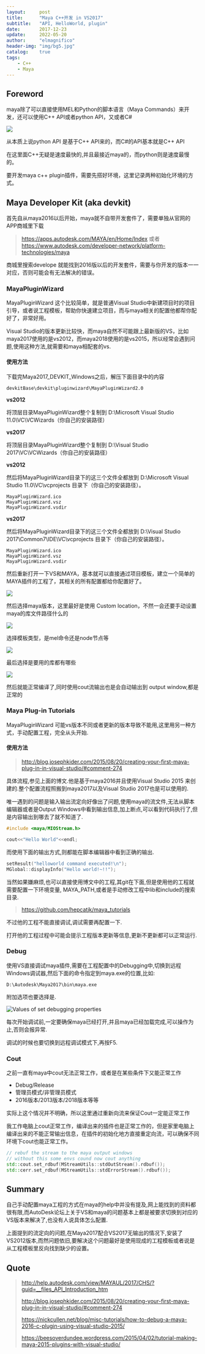 ```yaml
---
layout:     post
title:      "Maya C++开发 in VS2017"
subtitle:   "API, HelloWorld, plugin"
date:       2017-12-23
update:     2022-05-20
author:     "elmagnifico"
header-img: "img/bg5.jpg"
catalog:    true
tags:
    - C++
    - Maya
---
```


## Foreword

maya除了可以直接使用MEL和Python的脚本语言（Maya Commands）来开发，还可以使用C++ API或者python API，又或者C#

![](http://img.elmagnifico.tech:9514/static/upload/elmagnifico/5bffc6b4bebe1.png)

从本质上说python API 是基于C++ API来的，而C#的API基本就是C++ API

在这里面C++无疑是速度最快的,并且最接近maya的，而python则是速度最慢的。

要开发maya c++ plugin插件，需要先搭好环境，这里记录两种初始化环境的方式。

## Maya Developer Kit (aka devkit)

首先自从maya2016以后开始，maya就不自带开发套件了，需要单独从官网的APP商城里下载

> https://apps.autodesk.com/MAYA/en/Home/Index
或者
> https://www.autodesk.com/developer-network/platform-technologies/maya

商城里搜索develope 就能找到2016版以后的开发套件，需要与你开发的版本一一对应，否则可能会有无法解决的错误。

### MayaPluginWizard

MayaPluginWizard 这个比较简单，就是普通Visual Studio中新建项目时的项目引导，或者说工程模板，帮助你快速建立项目，而与maya相关的配置他都帮你配好了，非常好用。

Visual Studio的版本更新比较快，而maya自然不可能跟上最新版的VS，比如maya2017使用的是vs2012，而maya2018使用的是vs2015，所以经常会遇到问题,使用这种方法,就需要和maya相配套的vs.

#### 使用方法

下载完Maya2017_DEVKIT_Windows之后，解压下面目录中的内容

    devkitBase\devkit\pluginwizard\MayaPluginWizard2.0

**vs2012**

将顶层目录MayaPluginWizard整个复制到 D:\Microsoft Visual Studio 11.0\VC\VCWizards（你自己的安装路径）

**vs2017**

将顶层目录MayaPluginWizard整个复制到 D:\Visual Studio 2017\\VC\VCWizards（你自己的安装路径）

**vs2012**

然后将MayaPluginWizard目录下的这三个文件全都放到 D:\Microsoft Visual Studio 11.0\VC\vcprojects 目录下（你自己的安装路径）。

    MayaPluginWizard.ico
    MayaPluginWizard.vsz
    MayaPluginWizard.vsdir

**vs2017**

然后将MayaPluginWizard目录下的这三个文件全都放到 D:\Visual Studio 2017\Common7\IDE\VC\vcprojects 目录下（你自己的安装路径）。

    MayaPluginWizard.ico
    MayaPluginWizard.vsz
    MayaPluginWizard.vsdir

然后重新打开一下VS和MAYA，基本就可以直接通过项目模板，建立一个简单的MAYA插件的工程了，其相关的所有配置都给你配置好了。

![](http://img.elmagnifico.tech:9514/static/upload/elmagnifico/5c22e9006b0a5.png)

然后选择maya版本，这里最好是使用 Custom location，不然一会还要手动设置maya的库文件路径什么的

![](http://img.elmagnifico.tech:9514/static/upload/elmagnifico/5c22e96760223.png)

选择模板类型，是mel命令还是node节点等

![](http://img.elmagnifico.tech:9514/static/upload/elmagnifico/5c22e9849d0d9.png)

最后选择是要用的库都有哪些

![](http://img.elmagnifico.tech:9514/static/upload/elmagnifico/5c22e9b67bd31.png)

然后就能正常编译了,同时使用cout流输出也是会自动输出到 output window,都是正常的

### Maya Plug-in Tutorials

MayaPluginWizard 可能vs版本不同或者更新的版本导致不能用,这里用另一种方式，手动配置工程，完全从头开始.

#### 使用方法

> http://blog.josephkider.com/2015/08/20/creating-your-first-maya-plug-in-in-visual-studio/#comment-274

具体流程,参见上面的博文.他是基于maya2016并且使用Visual Studio 2015 来创建的.整个配置流程照搬到maya2017以及Visual Studio 2017也是可以使用的.

唯一遇到的问题是输入输出流定向好像出了问题,使用maya的流文件,无法从脚本编辑器或者是Output Windows中看到输出信息,加上断点,可以看到代码执行了,但是内容输出到哪去了就不知道了.

```c++
#include <maya/MIOStream.h>

cout<<"Hello World"<<endl;
```

而使用下面的输出方式,则都能在脚本编辑器中看到正确的输出.

```c++
setResult("helloworld command executed!\n");
MGlobal::displayInfo("Hello world!~!!");
```

当然如果嫌麻烦,也可以直接使用博文中的工程,其git在下面,但是使用他的工程就需要配置一下环境变量,
MAYA_PATH,或者是手动修改工程中lib和include的搜索目录.

> https://github.com/hepcatjk/maya_tutorials

不过他的工程不能直接调试,调试需要再配置一下.

打开他的工程过程中可能会提示工程版本更新等信息,更新不更新都可以正常运行.



### Debug

使用VS直接调试maya插件,需要在工程配置中的Debugging中,切换到远程Windows调试器,然后下面的命令指定到maya.exe的位置,比如:

    D:\Autodesk\Maya2017\bin\maya.exe

附加选项也要选择是.

![Values of set debugging properties](https://i1.wp.com/nickcullen.net/blog/wp-content/uploads/2017/06/propertiesRemoteDebuggerValues.png?resize=504%2C360&ssl=1)

每次开始调试前,一定要确保maya已经打开,并且maya已经加载完成,可以操作为止,否则会报异常.

调试的时候也要切换到远程调试模式下,再按F5.



### Cout

之前一直有maya中cout无法正常工作，或者是在某些条件下又能正常工作

- Debug/Release
- 管理员模式/非管理员模式
- 2016版本/2013版本/2018版本等等

实际上这个情况并不明确，所以这里通过重新向流来保证Cout一定能正常工作

我工作电脑上cout正常工作，编译出来的插件也是正常工作的，但是家里电脑上编译出来的不能正常输出信息，在插件的初始化地方直接重定向流，可以确保不同环境下cout也能正常工作。

```c++
// rebuf the stream to the maya output windows
// without this some envs cound now cout anything
std::cout.set_rdbuf(MStreamUtils::stdOutStream().rdbuf());
std::cerr.set_rdbuf(MStreamUtils::stdErrorStream().rdbuf());
```



## Summary

自己手动配置maya工程的方式在maya的help中并没有提及,网上能找到的资料都很有限,而AutoDesk论坛上关于VS和maya的问题基本上都是被要求切换到对应的VS版本来解决了,也没有人说具体怎么配置.

上面提到的流定向的问题,在Maya2017配合VS2017无输出的情况下,安装了VS2012版本,而然问题依旧,要解决这个问题最好是使用现成的工程模板或者说是从工程模板里反向找到缺少的设置。



## Quote

> http://help.autodesk.com/view/MAYAUL/2017/CHS/?guid=__files_API_Introduction_htm
>
> http://blog.josephkider.com/2015/08/20/creating-your-first-maya-plug-in-in-visual-studio/#comment-274
>
> https://nickcullen.net/blog/misc-tutorials/how-to-debug-a-maya-2016-c-plugin-using-visual-studio-2015/
>
> https://beesoverdundee.wordpress.com/2015/04/02/tutorial-making-maya-2015-plugins-with-visual-studio/
